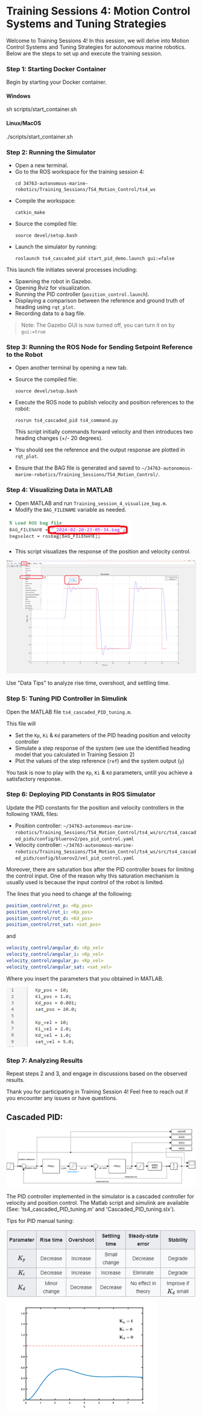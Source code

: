 # Training Sessions 4: Motion Control Systems and Tuning Strategies

Welcome to Training Sessions 4! In this session, we will delve into Motion Control Systems and Tuning Strategies for autonomous marine robotics. Below are the steps to set up and execute the training session.

### Step 1: Starting Docker Container
Begin by starting your Docker container.

#### Windows
  
  sh scripts/start_container.sh
  

#### Linux/MacOS

  ./scripts/start_container.sh

### Step 2: Running the Simulator

- Open a new terminal.
- Go to the ROS workspace for the training session 4:
  ```
  cd 34763-autonomous-marine-robotics/Training_Sessions/TS4_Motion_Control/ts4_ws
  ```
- Compile the workspace:
  ```
  catkin_make
  ```
- Source the compiled file:
  ```
  source devel/setup.bash
  ```
- Launch the simulator by running:
  ```
  roslaunch ts4_cascaded_pid start_pid_demo.launch gui:=false
  ```
This launch file initiates several processes including:
  - Spawning the robot in Gazebo.
  - Opening Rviz for visualization.
  - Running the PID controller (`position_control.launch`).
  - Displaying a comparison between the reference and ground truth of heading using `rqt_plot`.
  - Recording data to a bag file.
  
> Note: The Gazebo GUI is now turned off, you can turn it on by `gui:=true`

### Step 3: Running the ROS Node for Sending Setpoint Reference to the Robot
- Open another terminal by opening a new tab.
- Source the compiled file:
  ```
  source devel/setup.bash
  ```
- Execute the ROS node to publish velocity and position references to the robot:
  ```
  rosrun ts4_cascaded_pid ts4_command.py
  ```
  This script initially commands forward velocity and then introduces two heading changes (+/- 20 degrees).

- You should see the reference and the output response are plotted in `rqt_plot`.

- Ensure that the BAG file is generated and saved to `~/34763-autonomous-marine-robotics/Training_Sessions/TS4_Motion_Control/`.

### Step 4: Visualizing Data in MATLAB
- Open MATLAB and run `Training_session_4_visualize_bag.m`.
- Modify the `BAG_FILENAME` variable as needed.

![](/media/matlab_script_bag_file.png)

- This script visualizes the response of the position and velocity control.

![](/media/matlab_yaw_control.png)

Use "Data Tips" to analyze rise time, overshoot, and settling time.

### Step 5: Tuning PID Controller in Simulink

Open the MATLAB file `ts4_cascaded_PID_tuning.m`.

This file will 
  - Set the `Kp`, `Ki` & `Kd` parameters of the PID heading position and velocity controller 
  - Simulate a step response of the system (we use the identified heading model that you calculated in Training Session 2)
  - Plot the values of the step reference (`ref`) and the system output (`y`)

You task is now to play with the `Kp`, `Ki` & `Kd` parameters, untill you achieve a satisfactory response.

### Step 6: Deploying PID Constants in ROS Simulator
Update the PID constants for the position and velocity controllers in the following YAML files:
- Position controller: `~/34763-autonomous-marine-robotics/Training_Sessions/TS4_Motion_Control/ts4_ws/src/ts4_cascaded_pids/config/bluerov2/pos_pid_control.yaml`
- Velocity controller: `~/34763-autonomous-marine-robotics/Training_Sessions/TS4_Motion_Control/ts4_ws/src/ts4_cascaded_pids/config/bluerov2/vel_pid_control.yaml`

Moreover, there are saturation box after the PID controller boxes for limiting the control input. One of the reason why this saturation mechanism is usually used is because the input control of the robot is limited.

The lines that you need to change af the following:

```yaml
position_control/rot_p: <Kp_pos>
position_control/rot_i: <Kp_pos>
position_control/rot_d: <Kd_pos>
position_control/rot_sat: <sat_pos>
```

and

```yaml
velocity_control/angular_d: <Kp_vel>
velocity_control/angular_i: <Kp_vel>
velocity_control/angular_p: <Kp_vel>
velocity_control/angular_sat: <sat_vel>
```

Where you insert the parameters that you obtained in MATLAB.

![](/media/PID_constant.png)

### Step 7: Analyzing Results
Repeat steps 2 and 3, and engage in discussions based on the observed results.

Thank you for participating in Training Session 4! Feel free to reach out if you encounter any issues or have questions.


## Cascaded PID:

![](/media/PID_cascaded.png)

The PID controller implemented in the simulator is a cascaded controller for velocity and position control. The Matlab script and simulink are available (See: 'ts4_cascaded_PID_tuning.m' and 'Cascaded_PID_tuning.slx').


Tips for PID manual tuning:

![](/media/PID_table.png)
![](/media/PID_Compensation_Animated.gif)

